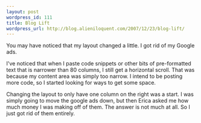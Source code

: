 ```yaml
---
layout: post
wordpress_id: 111
title: Blog Lift
wordpress_url: http://blog.alieniloquent.com/2007/12/23/blog-lift/
---
```

You may have noticed that my layout changed a little. I got rid of my Google
ads.

I've noticed that when I paste code snippets or other bits of pre-formatted
text that is narrower than 80 columns, I still get a horizontal scroll. That
was because my content area was simply too narrow. I intend to be posting more
code, so I started looking for ways to get some space.

Changing the layout to only have one column on the right was a start. I was
simply going to move the google ads down, but then Erica asked me how much
money I was making off of them. The answer is not much at all. So I just got
rid of them entirely.

